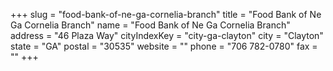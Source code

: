 +++
slug = "food-bank-of-ne-ga-cornelia-branch"
title = "Food Bank of Ne Ga Cornelia Branch"
name = "Food Bank of Ne Ga Cornelia Branch"
address = "46 Plaza Way"
cityIndexKey = "city-ga-clayton"
city = "Clayton"
state = "GA"
postal = "30535"
website = ""
phone = "706 782-0780"
fax = ""
+++

